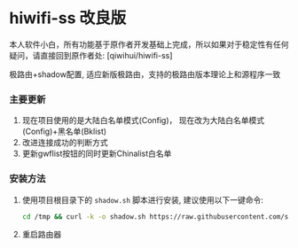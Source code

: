 # hiwifi-ss 改良版

本人软件小白，所有功能基于原作者开发基础上完成，所以如果对于稳定性有任何疑问，请直接回到原作者处: [qiwihui/hiwifi-ss]

极路由+shadow配置, 适应新版极路由，支持的极路由版本理论上和源程序一致

### 主要更新

1. 现在项目使用的是大陆白名单模式(Config)， 现在改为大陆白名单模式(Config)+黑名单(Bklist)
2. 改进连接成功的判断方式
3. 更新gwflist按钮的同时更新Chinalist白名单

### 安装方法

1. 使用项目根目录下的 `shadow.sh` 脚本进行安装, 建议使用以下一键命令:

    ```bash
    cd /tmp && curl -k -o shadow.sh https://raw.githubusercontent.com/scmiori/hiwifi-ss/master/shadow.sh && sh shadow.sh && rm shadow.sh
    ```

2. 重启路由器



